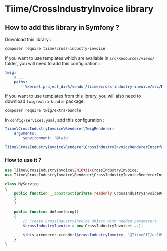 # Tiime/CrossIndustryInvoice library

## How to add this library in Symfony ?

Download this library :
```bash
composer require tiime/cross-industry-invoice
```

If you want to use templates which are available in `src/Resources/views/` folder, you will need to add this configuration :
```yaml
twig:
    # ...
    paths:
        '%kernel.project_dir%/vendor/tiime/cross-industry-invoice/src/Resources/views/': 'TiimeCII'
```

If you want to use templates from this library, you will also need to download `twig/extra-bundle` package :
```bash
composer require twig/extra-bundle
```

In `config/services.yaml`, add this configuration :
```yaml
Tiime\CrossIndustryInvoice\Renderer\TwigRenderer:
    arguments:
        $environment: '@twig'

Tiime\CrossIndustryInvoice\Renderer\CrossIndustryInvoiceRendererInterface: '@Tiime\CrossIndustryInvoice\Renderer\TwigRenderer'
```

### How to use it ?

```php
use Tiime\CrossIndustryInvoice\EN16931\CrossIndustryInvoice;
use Tiime\CrossIndustryInvoice\Renderer\CrossIndustryInvoiceRendererInterface;

class MyService
{
    public function __construct(private readonly CrossIndustryInvoiceRendererInterface $renderer)
    {
    }
    
    public function doSomething()
    {
        // Create CrossIndustryInvoice object with needed parameters
        $crossIndustryInvoice = new CrossIndustryInvoice(...);
        
        $this->renderer->render($crossIndustryInvoice, '@TiimeCII/en16931_invoice.html.twig')
    }
}
```